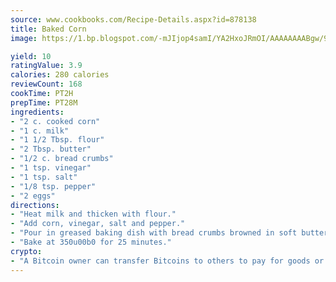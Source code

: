 ```yaml
---
source: www.cookbooks.com/Recipe-Details.aspx?id=878138
title: Baked Corn
image: https://1.bp.blogspot.com/-mJIjop4samI/YA2HxoJRmOI/AAAAAAAABgw/9Q6cN5purxQQ0M3111-VxRXtHYk4x987wCLcBGAsYHQ/s320/19.png

yield: 10
ratingValue: 3.9
calories: 280 calories
reviewCount: 168
cookTime: PT2H
prepTime: PT28M
ingredients:
- "2 c. cooked corn"
- "1 c. milk"
- "1 1/2 Tbsp. flour"
- "2 Tbsp. butter"
- "1/2 c. bread crumbs"
- "1 tsp. vinegar"
- "1 tsp. salt"
- "1/8 tsp. pepper"
- "2 eggs"
directions:
- "Heat milk and thicken with flour."
- "Add corn, vinegar, salt and pepper."
- "Pour in greased baking dish with bread crumbs browned in soft butter on top."
- "Bake at 350u00b0 for 25 minutes."
crypto:
- "A Bitcoin owner can transfer Bitcoins to others to pay for goods or services."
---
```

